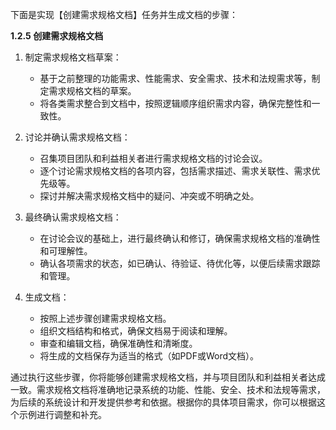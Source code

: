 下面是实现【创建需求规格文档】任务并生成文档的步骤：

**1.2.5 创建需求规格文档**

1. 制定需求规格文档草案：

   - 基于之前整理的功能需求、性能需求、安全需求、技术和法规需求等，制定需求规格文档的草案。
   - 将各类需求整合到文档中，按照逻辑顺序组织需求内容，确保完整性和一致性。

2. 讨论并确认需求规格文档：

   - 召集项目团队和利益相关者进行需求规格文档的讨论会议。
   - 逐个讨论需求规格文档的各项内容，包括需求描述、需求关联性、需求优先级等。
   - 探讨并解决需求规格文档中的疑问、冲突或不明确之处。

3. 最终确认需求规格文档：

   - 在讨论会议的基础上，进行最终确认和修订，确保需求规格文档的准确性和可理解性。
   - 确认各项需求的状态，如已确认、待验证、待优化等，以便后续需求跟踪和管理。

4. 生成文档：

   - 按照上述步骤创建需求规格文档。
   - 组织文档结构和格式，确保文档易于阅读和理解。
   - 审查和编辑文档，确保准确性和清晰度。
   - 将生成的文档保存为适当的格式（如PDF或Word文档）。

通过执行这些步骤，你将能够创建需求规格文档，并与项目团队和利益相关者达成一致。需求规格文档将准确地记录系统的功能、性能、安全、技术和法规等需求，为后续的系统设计和开发提供参考和依据。根据你的具体项目需求，你可以根据这个示例进行调整和补充。
